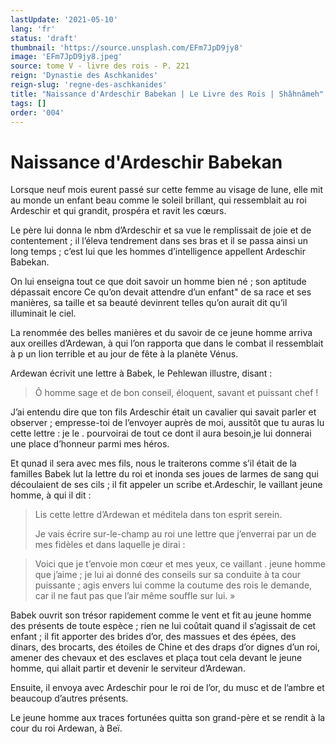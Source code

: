 ```yaml
---
lastUpdate: '2021-05-10'
lang: 'fr'
status: 'draft'
thumbnail: 'https://source.unsplash.com/EFm7JpD9jy8'
image: 'EFm7JpD9jy8.jpeg'
source: tome V - livre des rois - P. 221
reign: 'Dynastie des Aschkanides'
reign-slug: 'regne-des-aschkanides'
title: "Naissance d'Ardeschir Babekan | Le Livre des Rois | Shâhnâmeh"
tags: []
order: '004'
---
```


<!-- LTeX: language=fr -->

# Naissance d'Ardeschir Babekan

Lorsque neuf mois eurent passé sur cette femme au visage de lune, elle mit au monde un enfant beau comme le soleil brillant, qui ressemblait au roi Ardeschir et qui grandit, prospéra et ravit les cœurs.

Le père lui donna le nbm d’Ardeschir et sa vue le remplissait de joie et de contentement ; il l’éleva tendrement dans ses bras et il se passa ainsi un long temps ; c’est lui que les hommes d’intelligence appellent Ardeschir Babekan.

On lui enseigna tout ce que doit savoir un homme bien né ; son aptitude dépassait encore Ce qu’on devait attendre d’un enfant"
de sa race et ses manières, sa taille et sa beauté devinrent telles qu’on aurait dit qu’il illuminait le ciel.

La renommée des belles manières et du savoir de ce jeune homme arriva aux oreilles d’Ardewan, à qui l’on rapporta que dans le combat il ressemblait à p un lion terrible et au jour de fête à la planète Vénus.

Ardewan écrivit une lettre à Babek, le Pehlewan illustre, disant :

> Ô homme sage et de bon conseil, éloquent, savant et puissant chef !

J’ai entendu dire que ton fils Ardeschir était un cavalier qui savait parler et observer ; empresse-toi de l’envoyer auprès de moi, aussitôt que tu auras lu cette lettre : je le .
pourvoirai de tout ce dont il aura besoin,je lui donnerai une place d’honneur parmi mes héros.

Et qunad il sera avec mes fils, nous le traiterons comme s’il était de la familles Babek lut la lettre du roi et inonda ses joues de larmes de sang qui découlaient de ses cils ; il fit appeler un scribe et.Ardeschir, le vaillant jeune homme, à qui il dit :

> Lis cette lettre d’Ardewan et méditela dans ton esprit serein.
>
> Je vais écrire sur-le-champ au roi une lettre que j’enverrai par un de mes fidèles et dans laquelle je dirai :

> Voici que je t’envoie mon cœur et mes yeux, ce vaillant . jeune homme que j’aime ; je lui ai donné des conseils sur sa conduite à ta cour puissante ; agis envers lui comme la coutume des rois le demande, car il ne faut pas que l’air même souffle sur lui. »

Babek ouvrit son trésor rapidement comme le vent et fit au jeune homme des présents de toute espèce ; rien ne lui coûtait quand il s’agissait de cet enfant ; il fit apporter des brides d’or, des massues et des épées, des dinars, des brocarts, des étoiles de Chine et des draps d’or dignes d’un roi, amener des chevaux et des esclaves et plaça tout cela devant le jeune homme, qui allait partir et devenir le serviteur d’Ardewan.

Ensuite, il envoya avec Ardeschir pour le roi de l’or, du musc et de l’ambre et beaucoup d’autres présents.

Le jeune homme aux traces fortunées quitta son grand-père et se rendit à la cour du roi Ardewan, à Beï.
